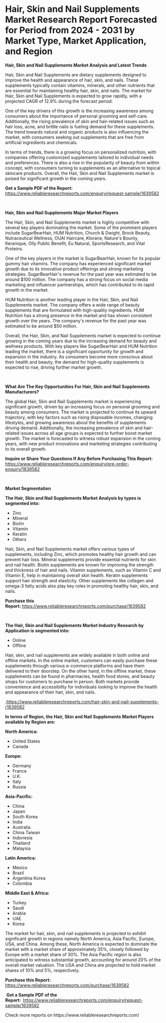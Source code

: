 <p><h1>Hair, Skin and Nail Supplements Market Research Report Forecasted for Period from 2024 -  2031 by Market Type, Market Application, and Region</h1></p><p><strong>Hair, Skin and Nail Supplements Market Analysis and Latest Trends</strong></p>
<p><p>Hair, Skin and Nail Supplements are dietary supplements designed to improve the health and appearance of hair, skin, and nails. These supplements typically contain vitamins, minerals, and other nutrients that are essential for maintaining healthy hair, skin, and nails. The market for Hair, Skin and Nail Supplements is expected to grow rapidly, with a projected CAGR of 12.9% during the forecast period.</p><p>One of the key drivers of this growth is the increasing awareness among consumers about the importance of personal grooming and self-care. Additionally, the rising prevalence of skin and hair-related issues such as hair loss, acne, and brittle nails is fueling demand for these supplements. The trend towards natural and organic products is also influencing the market, with consumers seeking out supplements that are free from artificial ingredients and chemicals.</p><p>In terms of trends, there is a growing focus on personalized nutrition, with companies offering customized supplements tailored to individual needs and preferences. There is also a rise in the popularity of beauty from within concept, with consumers turning to supplements as an alternative to topical skincare products. Overall, the Hair, Skin and Nail Supplements market is poised for significant growth in the coming years.</p></p>
<p><strong>Get a Sample PDF of the Report:&nbsp;</strong> <a href="https://www.reliableresearchreports.com/enquiry/request-sample/1639582">https://www.reliableresearchreports.com/enquiry/request-sample/1639582</a></p>
<p>&nbsp;</p>
<p><strong>Hair, Skin and Nail Supplements Major Market Players</strong></p>
<p><p>The Hair, Skin, and Nail Supplements market is highly competitive with several key players dominating the market. Some of the prominent players include SugarBearHair, HUM Nutrition, Church & Dwight, Brock Beauty, Nutraceutical Wellness, OUAI Haircare, Klorane, Nature's Bounty, Keranique, Olly Public Benefit, Eu Natural, SportsResearch, and Vital Proteins.</p><p>One of the key players in the market is SugarBearHair, known for its popular gummy hair vitamins. The company has experienced significant market growth due to its innovative product offerings and strong marketing strategies. SugarBearHair's revenue for the past year was estimated to be around $100 million. The company has a strong focus on social media marketing and influencer partnerships, which has contributed to its rapid growth in the market.</p><p>HUM Nutrition is another leading player in the Hair, Skin, and Nail Supplements market. The company offers a wide range of beauty supplements that are formulated with high-quality ingredients. HUM Nutrition has a strong presence in the market and has shown consistent growth over the years. The company's revenue for the past year was estimated to be around $50 million.</p><p>Overall, the Hair, Skin, and Nail Supplements market is expected to continue growing in the coming years due to the increasing demand for beauty and wellness products. With key players like SugarBearHair and HUM Nutrition leading the market, there is a significant opportunity for growth and expansion in the industry. As consumers become more conscious about their health and beauty, the demand for high-quality supplements is expected to rise, driving further market growth.</p></p>
<p>&nbsp;</p>
<p><strong>What Are The Key Opportunities For Hair, Skin and Nail Supplements Manufacturers?</strong></p>
<p><p>The global Hair, Skin and Nail Supplements market is experiencing significant growth, driven by an increasing focus on personal grooming and beauty among consumers. The market is projected to continue its upward trajectory, with key factors such as rising disposable incomes, changing lifestyles, and growing awareness about the benefits of supplements driving demand. Additionally, the increasing prevalence of skin and hair-related issues across all age groups is expected to further boost market growth. The market is forecasted to witness robust expansion in the coming years, with new product innovations and marketing strategies contributing to its overall growth.</p></p>
<p><strong>Inquire or Share Your Questions If Any Before Purchasing This Report:</strong> <a href="https://www.reliableresearchreports.com/enquiry/pre-order-enquiry/1639582">https://www.reliableresearchreports.com/enquiry/pre-order-enquiry/1639582</a></p>
<p>&nbsp;</p>
<p><strong>Market Segmentation</strong></p>
<p><strong>The Hair, Skin and Nail Supplements Market Analysis by types is segmented into:</strong></p>
<p><ul><li>Zinc</li><li>Mineral</li><li>Biotin</li><li>Vitamin</li><li>Keratin</li><li>Others</li></ul></p>
<p><p>Hair, Skin, and Nail Supplements market offers various types of supplements, including Zinc, which promotes healthy hair growth and can prevent hair loss. Mineral supplements provide essential nutrients for skin and nail health. Biotin supplements are known for improving the strength and thickness of hair and nails. Vitamin supplements, such as Vitamin C and Vitamin E, help in maintaining overall skin health. Keratin supplements support hair strength and elasticity. Other supplements like collagen and omega-3 fatty acids also play key roles in promoting healthy hair, skin, and nails.</p></p>
<p><strong>Purchase this Report:&nbsp;</strong><a href="https://www.reliableresearchreports.com/purchase/1639582">https://www.reliableresearchreports.com/purchase/1639582</a></p>
<p>&nbsp;</p>
<p><strong>The Hair, Skin and Nail Supplements Market Industry Research by Application is segmented into:</strong></p>
<p><ul><li>Online</li><li>Offline</li></ul></p>
<p><p>Hair, skin, and nail supplements are widely available in both online and offline markets. In the online market, customers can easily purchase these supplements through various e-commerce platforms and have them delivered to their doorstep. On the other hand, in the offline market, these supplements can be found in pharmacies, health food stores, and beauty shops for customers to purchase in person. Both markets provide convenience and accessibility for individuals looking to improve the health and appearance of their hair, skin, and nails.</p></p>
<p><a href="https://www.reliableresearchreports.com/hair-skin-and-nail-supplements-r1639582">&nbsp;https://www.reliableresearchreports.com/hair-skin-and-nail-supplements-r1639582</a></p>
<p><strong>In terms of Region, the Hair, Skin and Nail Supplements Market Players available by Region are:</strong></p>
<p>
    <p> <strong> North America: </strong>
        <ul>
            <li>United States</li>
            <li>Canada</li>
        </ul>
        </p> 
    <p> <strong> Europe: </strong>
        <ul>
            <li>Germany</li>
            <li>France</li>
            <li>U.K.</li>
            <li>Italy</li>
            <li>Russia</li>
        </ul>
        </p> 
    <p> <strong> Asia-Pacific: </strong>
        <ul>
            <li>China</li>
            <li>Japan</li>
            <li>South Korea</li>
            <li>India</li>
            <li>Australia</li>
            <li>China Taiwan</li>
            <li>Indonesia</li>
            <li>Thailand</li>
            <li>Malaysia</li>
        </ul>
        </p> 
    <p> <strong> Latin America: </strong>
        <ul>
            <li>Mexico</li>
            <li>Brazil</li>
            <li>Argentina Korea</li>
            <li>Colombia</li>
        </ul>
        </p> 
    <p> <strong> Middle East & Africa: </strong>
        <ul>
            <li>Turkey</li>
            <li>Saudi</li>
            <li>Arabia</li>
            <li>UAE</li>
            <li>Korea</li>
        </ul>
    </p>
    </p>
<p><p>The market for hair, skin, and nail supplements is projected to exhibit significant growth in regions namely North America, Asia Pacific, Europe, USA, and China. Among these, North America is expected to dominate the market with a market share of approximately 35%, closely followed by Europe with a market share of 30%. The Asia Pacific region is also anticipated to witness substantial growth, accounting for around 20% of the overall market valuation. The USA and China are projected to hold market shares of 10% and 5%, respectively.</p></p>
<p><strong>Purchase this Report: </strong><a href="https://www.reliableresearchreports.com/purchase/1639582">https://www.reliableresearchreports.com/purchase/1639582</a></p>
<p>&nbsp;<strong>Get a Sample PDF of the Report:&nbsp;&nbsp;</strong><a href="https://www.reliableresearchreports.com/enquiry/request-sample/1639582">https://www.reliableresearchreports.com/enquiry/request-sample/1639582</a></p>
<p><strong></strong></p>
<p>Check more reports on https://www.reliableresearchreports.com/</p>